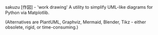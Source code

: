 sakuzu [作図] - 'work drawing'
A utility to simplify UML-like diagrams for Python via Matplotlib.

(Alternatives are PlantUML, Graphviz, Mermaid, Blender, Tikz - either obsolete, rigid, or time-consuming.)
